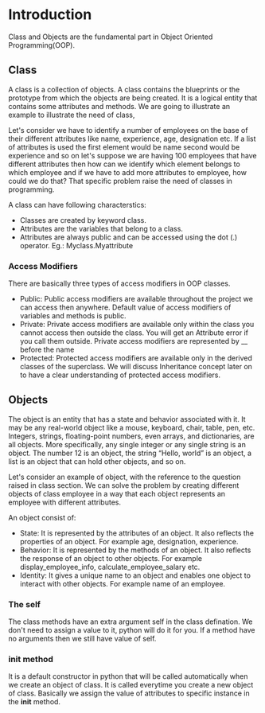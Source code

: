 # Introduction
Class and Objects are the fundamental part in Object Oriented Programming(OOP).

## Class
A class is a collection of objects. A class contains the blueprints or the
prototype from which the objects are being created.
It is a logical entity that contains some attributes and methods.
We are going to illustrate an example to illustrate the need of class,

Let's consider we have to identify a number of employees on the base of their 
different attributes like name, experience, age, designation etc. If a list
of attributes is used the first element would be name second would be experience
and so on let's suppose we are having 100 employees that have different 
attributes then how can we identify which element belongs to which employee and
if we have to add more attributes to employee, how could we do that?
That specific problem raise the need of classes in programming.

A class can have following characterstics:
- Classes are created by keyword class.
- Attributes are the variables that belong to a class.
- Attributes are always public and can be accessed using the dot (.) operator.
  Eg.: Myclass.Myattribute

### Access Modifiers
There are basically three types of access modifiers in OOP classes.
- Public: Public access modifiers are available throughout the project
  we can access then anywhere. Default value of access modifiers of variables and
  methods is public.
- Private: Private access modifiers are available only within the class
  you cannot access then outside the class. You will get an Attribute error
  if you call them outside. Private access modifiers are represented by 
  __ before the name
- Protected: Protected access modifiers are available only in the derived classes 
  of the superclass. We will discuss Inheritance concept later on
  to have a clear understanding of protected access modifiers. 

## Objects
The object is an entity that has a state and behavior associated with it.
It may be any real-world object like a mouse, keyboard, chair, table, pen, etc.
Integers, strings, floating-point numbers, even arrays, and dictionaries,
are all objects. More specifically, any single integer or any single string
is an object. The number 12 is an object, the string “Hello, world” is an object,
a list is an object that can hold other objects, and so on. 

Let's consider an example of object, with the reference to the question raised 
in class section. We can solve the problem by creating different objects
of class employee in a way that each object represents an employee with different
attributes.

An object consist of:
- State: It is represented by the attributes of an object. 
  It also reflects the properties of an object. 
  For example age, designation, experience. 
- Behavior: It is represented by the methods of an object.
  It also reflects the response of an object to other objects. For example
  display_employee_info, calculate_employee_salary etc.
- Identity: It gives a unique name to an object and enables one object 
  to interact with other objects. For example name of an employee.

### The self
The class methods have an extra argument self in the class defination.
We don't need to assign a value to it, python will do it for you.
If a method have no arguments then we still have value of self.

### __init__ method
It is a default constructor in python that will be called automatically when we
create an object of class. It is called everytime you create a new object
of class. Basically we assign the value of attributes to specific instance
in the __init__ method.